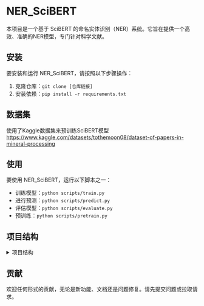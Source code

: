 # NER_SciBERT

本项目是一个基于 SciBERT 的命名实体识别（NER）系统。它旨在提供一个高效、准确的NER模型，专门针对科学文献。


## 安装

要安装和运行 NER_SciBERT，请按照以下步骤操作：

1. 克隆仓库：`git clone [仓库链接]`
2. 安装依赖：`pip install -r requirements.txt`
## 数据集

使用了Kaggle数据集来预训练SciBERT模型
https://www.kaggle.com/datasets/tothemoon08/dataset-of-papers-in-mineral-processing

## 使用

要使用 NER_SciBERT，运行以下脚本之一：

- 训练模型：`python scripts/train.py`
- 进行预测：`python scripts/predict.py`
- 评估模型：`python scripts/evaluate.py`
- 预训练：`python scripts/pretrain.py`
## 项目结构

<details>
<summary>项目结构</summary>

- NER_SciBERT/
  - data/
    - raw/
    - processed/
  - src/
    - models/
    - data/
    - utils/
  - scripts/
    - train.py
    - predict.py
    - evaluate.py
  - models/
  - logs/
  - requirements.txt
  - setup.py
  - README.md

</details>

## 贡献

欢迎任何形式的贡献，无论是新功能、文档还是问题修复。请先提交问题或拉取请求。

